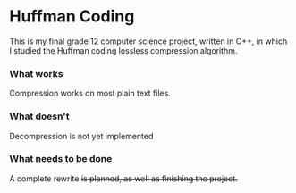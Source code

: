 # Huffman Coding
This is my final grade 12 computer science project, written in C++, in which I studied the Huffman coding lossless compression algorithm.

### What works
Compression works on most plain text files.

### What doesn't
Decompression is not yet implemented

### What needs to be done
A complete rewrite ~~is planned, as well as finishing the project.~~

